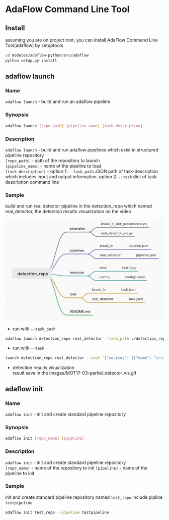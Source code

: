 # AdaFlow Command Line Tool

## Install 
assuming you are on project root, you can install AdaFlow Command Line Tool(adaflow)
by setuptools

```bash
cd modules/adaflow-python/src/adaflow
python setup.py install
```

## adaflow launch
### Name
`adaflow launch` - build and run an adaflow pipeline

### Synopsis
```bash
adaflow launch [repo_path] [pipeline_name] [task-description]
```

### Description
`adaflow launch` - build and run adaflow pipelines which exist in structured pipeline repository  
`[repo_path]` - path of the repository to launch  
`[pipeline_name]` - name of the pipeline to load  
`[task-description]` - option 1: `--task_path` JSON path of task-description which includes input and output information.
option 2: `--task` dict of task-description command line 

### Sample
build and run real detector pipeline in the detection_repo which named real_detector, the detection results visualization
on the video

![detection_repo](images/pipeline_repo.jpg)  

- run with `--task_path`
```bash
adaflow launch detection_repo real_detector --task_path ./detection_repo/task/real_detector/task.json 
```
  
- run with `--task`
```bash
launch detection_repo real_detector --task '{"sources": [{"name": "src1", "type": "file", "location": "./detection_repo/resource/data/MOT17-03-partial.mp4"}], "sinks": [{ "name": "sink1", "type": "file", "location": "./detection_repo/resource/data/MOT17-03-partial_detector_vis.mp4"}]}' 
```
- detection results visualization  
result save in the images/MOT17-03-partial_detector_vis.gif

## adaflow init

### Name
`adaflow init` - init and create standard pipeline repository

### Synopsis
```bash
adaflow init [repo_name] [pipeline]
```

### Description
`adaflow init` - init and create standard pipeline repository  
`[repo_name]` - name of the repository to init 
`[pipeline]` - name of the pipeline to init

### Sample
init and create standard pipeline repository named `test_repo` include pipline `testpipeline`
```bash
adaflow init test_repo --pipeline testpipeline
```